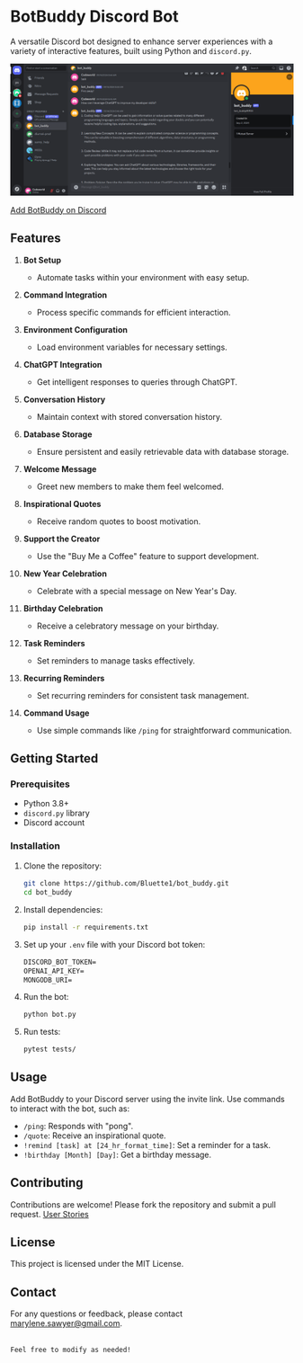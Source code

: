# BotBuddy Discord Bot

A versatile Discord bot designed to enhance server experiences with a variety of interactive features, built using Python and `discord.py`.

![BotBuddy Image](./images/screenshot-botbuddy.png)

[Add BotBuddy on Discord](https://discord.com/oauth2/authorize?client_id=1296658070159753377)

## Features

1. **Bot Setup**

   - Automate tasks within your environment with easy setup.

2. **Command Integration**

   - Process specific commands for efficient interaction.

3. **Environment Configuration**

   - Load environment variables for necessary settings.

4. **ChatGPT Integration**

   - Get intelligent responses to queries through ChatGPT.

5. **Conversation History**

   - Maintain context with stored conversation history.

6. **Database Storage**

   - Ensure persistent and easily retrievable data with database storage.

7. **Welcome Message**

   - Greet new members to make them feel welcomed.

8. **Inspirational Quotes**

   - Receive random quotes to boost motivation.

9. **Support the Creator**

   - Use the "Buy Me a Coffee" feature to support development.

10. **New Year Celebration**

    - Celebrate with a special message on New Year's Day.

11. **Birthday Celebration**

    - Receive a celebratory message on your birthday.

12. **Task Reminders**

    - Set reminders to manage tasks effectively.

13. **Recurring Reminders**

    - Set recurring reminders for consistent task management.

14. **Command Usage**
    - Use simple commands like `/ping` for straightforward communication.

## Getting Started

### Prerequisites

- Python 3.8+
- `discord.py` library
- Discord account

### Installation

1. Clone the repository:

   ```bash
   git clone https://github.com/Bluette1/bot_buddy.git
   cd bot_buddy
   ```

2. Install dependencies:

   ```bash
   pip install -r requirements.txt
   ```

3. Set up your `.env` file with your Discord bot token:

   ```env
   DISCORD_BOT_TOKEN=
   OPENAI_API_KEY=
   MONGODB_URI=
   ```

4. Run the bot:
   ```bash
   python bot.py
   ```

5. Run tests:
   ```bash
   pytest tests/
   ```

## Usage

Add BotBuddy to your Discord server using the invite link. Use commands to interact with the bot, such as:

- `/ping`: Responds with "pong".
- `/quote`: Receive an inspirational quote.
- `!remind [task] at [24_hr_format_time]`: Set a reminder for a task.
- `!birthday [Month] [Day]`: Get a birthday message.

## Contributing

Contributions are welcome! Please fork the repository and submit a pull request.
[User Stories](https://www.notion.so/BotBuddy-118e6a4d98f280f0ba0ec086577831b4?pvs=4)

## License

This project is licensed under the MIT License.

## Contact

For any questions or feedback, please contact [marylene.sawyer@gmail.com](mailto:marylene.sawyer@gmail.com).

```

Feel free to modify as needed!
```
